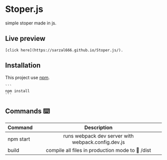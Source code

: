 # Stoper.js

simple stoper made in js.

## Live preview

    [click here](https://sarzal666.github.io/Stoper.js/).

## Installation

This project use [npm](https://docs.npmjs.com/about-npm/).

    ```
    npm install
    ```

## Commands ⌨️

| Command   |                    Description                     |
| --------- | :------------------------------------------------: |
| npm start | runs webpack dev server with webpack.config.dev.js |
| build     |  compile all files in production mode to 📁 /dist  |
